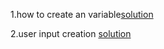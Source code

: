 1.how to create an variable[solution](https://github.com/Parimala1984/string/blob/main/variable)

2.user input creation [solution](https://github.com/Parimala1984/string/blob/main/user_input)
